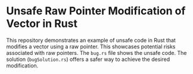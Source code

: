 # Unsafe Raw Pointer Modification of Vector in Rust

This repository demonstrates an example of unsafe code in Rust that modifies a vector using a raw pointer.  This showcases potential risks associated with raw pointers.  The `bug.rs` file shows the unsafe code. The solution (`bugSolution.rs`) offers a safer way to achieve the desired modification.